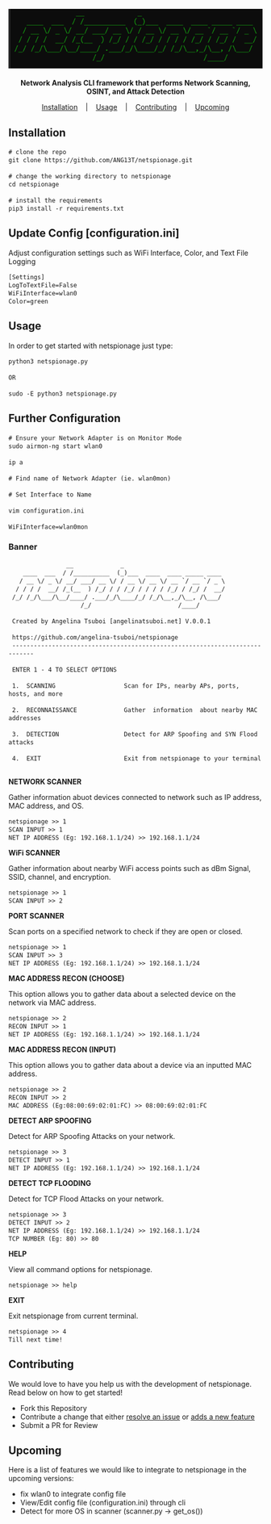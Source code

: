 <p align=center>
<img src="https://github.com/ANG13T/netspionage/blob/master/assets/banner.png" />
  <br />
  <br />
  <span>
  <b> Network Analysis CLI framework that performs Network Scanning, OSINT, and Attack Detection</b>
  </span>
  <br>
</p>

<p align="center">
  <a href="#installation">Installation</a>
  &nbsp;&nbsp;&nbsp;|&nbsp;&nbsp;&nbsp;
  <a href="#usage">Usage</a>
  &nbsp;&nbsp;&nbsp;|&nbsp;&nbsp;&nbsp;
  <a href="#contributing">Contributing</a>
  &nbsp;&nbsp;&nbsp;|&nbsp;&nbsp;&nbsp;
  <a href="#upcoming">Upcoming</a>
</p>

## Installation

```console
# clone the repo
git clone https://github.com/ANG13T/netspionage.git

# change the working directory to netspionage
cd netspionage

# install the requirements
pip3 install -r requirements.txt
```

## Update Config [configuration.ini]
Adjust configuration settings such as WiFi Interface, Color, and Text File Logging
```
[Settings]
LogToTextFile=False
WiFiInterface=wlan0
Color=green
```

## Usage
In order to get started with netspionage just type:
```
python3 netspionage.py

OR

sudo -E python3 netspionage.py
```

## Further Configuration
```
# Ensure your Network Adapter is on Monitor Mode 
sudo airmon-ng start wlan0

ip a

# Find name of Network Adapter (ie. wlan0mon)

# Set Interface to Name

vim configuration.ini

WiFiInterface=wlan0mon
```

### Banner
```
                __             _                            
    ____  ___  / /__________  (_)___  ____  ____ _____ ____ 
   / __ \/ _ \/ __/ ___/ __ \/ / __ \/ __ \/ __ `/ __ `/ _ \
  / / / /  __/ /_(__  ) /_/ / / /_/ / / / / /_/ / /_/ /  __/
 /_/ /_/\___/\__/____/ .___/_/\____/_/ /_/\__,_/\__, /\___/ 
                    /_/                        /____/  
                    
 Created by Angelina Tsuboi [angelinatsuboi.net] V.0.0.1

 https://github.com/angelina-tsuboi/netspionage
 ----------------------------------------------------------------------------
 
 ENTER 1 - 4 TO SELECT OPTIONS

 1.  SCANNING                   Scan for IPs, nearby APs, ports, hosts, and more

 2.  RECONNAISSANCE             Gather  information  about nearby MAC addresses

 3.  DETECTION                  Detect for ARP Spoofing and SYN Flood attacks

 4.  EXIT                       Exit from netspionage to your terminal
 
```

**NETWORK SCANNER**

Gather information abuot devices connected to network such as IP address, MAC address, and OS.
```
netspionage >> 1
SCAN INPUT >> 1
NET IP ADDRESS (Eg: 192.168.1.1/24) >> 192.168.1.1/24
```

**WiFi SCANNER**

Gather information about nearby WiFi access points such as dBm Signal, SSID, channel, and encryption.
```
netspionage >> 1
SCAN INPUT >> 2
```

**PORT SCANNER**

Scan ports on a specified network to check if they are open or closed.
```
netspionage >> 1
SCAN INPUT >> 3
NET IP ADDRESS (Eg: 192.168.1.1/24) >> 192.168.1.1/24
```

**MAC ADDRESS RECON (CHOOSE)**

This option allows you to gather data about a selected device on the network via MAC address.
```
netspionage >> 2
RECON INPUT >> 1
NET IP ADDRESS (Eg: 192.168.1.1/24) >> 192.168.1.1/24
```

**MAC ADDRESS RECON (INPUT)**

This option allows you to gather data about a device via an inputted MAC address.
```
netspionage >> 2
RECON INPUT >> 2
MAC ADDRESS (Eg:08:00:69:02:01:FC) >> 08:00:69:02:01:FC
```

**DETECT ARP SPOOFING**

Detect for ARP Spoofing Attacks on your network.
```
netspionage >> 3
DETECT INPUT >> 1
NET IP ADDRESS (Eg: 192.168.1.1/24) >> 192.168.1.1/24
```

**DETECT TCP FLOODING**

Detect for TCP Flood Attacks on your network.
```
netspionage >> 3
DETECT INPUT >> 2
NET IP ADDRESS (Eg: 192.168.1.1/24) >> 192.168.1.1/24
TCP NUMBER (Eg: 80) >> 80
```

**HELP**

View all command options for netspionage.
```
netspionage >> help
```

**EXIT**

Exit netspionage from current terminal.
```
netspionage >> 4
Till next time!
```

## Contributing
We would love to have you help us with the development of netspionage. Read below on how to get started!
- Fork this Repository
- Contribute a change that either [resolve an issue](https://github.com/angelina-tsuboi/netspionage/issues) or [adds a new feature](#upcoming)
- Submit a PR for Review

## Upcoming
Here is a list of features we would like to integrate to netspionage in the upcoming versions:
- fix wlan0 to integrate config file
- View/Edit config file (configuration.ini) through cli
- Detect for more OS in scanner (scanner.py -> get_os())

